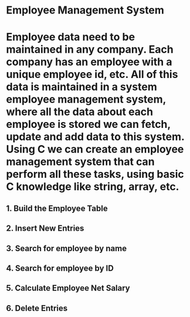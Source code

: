 <!DOCTYPE html>
<html>
<head>
  <title>Employee Management System</title>
</head>
<body>
  <h1>Employee Management System</h1>
  <h1>Employee data need to be maintained in any company. Each company has an employee with a unique employee id, etc. All of this data is maintained in a system employee management system, where all the data about each employee is stored we can fetch, update and add data to this system. Using C we can create an employee management system that can perform all these tasks, using basic C knowledge like string, array, etc.</h1>
  <h2>1. Build the Employee Table</h2>
  <!-- Code for displaying the employee table -->

  <h2>2. Insert New Entries</h2>
  <!-- Code for a form to add new employee entries -->

  <h2>3. Search for employee by name</h2>
  <!-- Code for a search form to find employees by their name -->

  <h2>4. Search for employee by ID</h2>
  <!-- Code for a search form to find employees by their ID -->

  <h2>5. Calculate Employee Net Salary</h2>
  <!-- Code for a form to calculate net salary including deductions, bonus, overtime hours, etc. -->

  <h2>6. Delete Entries</h2>
  <!-- Code for a form or button to delete employee entries -->

</body>
</html>
